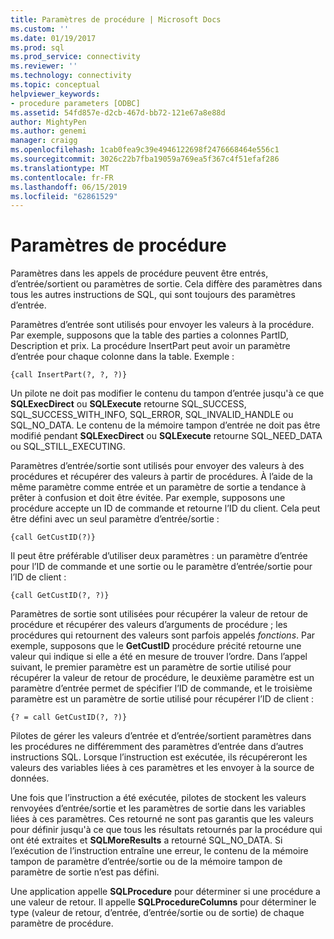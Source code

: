 ```yaml
---
title: Paramètres de procédure | Microsoft Docs
ms.custom: ''
ms.date: 01/19/2017
ms.prod: sql
ms.prod_service: connectivity
ms.reviewer: ''
ms.technology: connectivity
ms.topic: conceptual
helpviewer_keywords:
- procedure parameters [ODBC]
ms.assetid: 54fd857e-d2cb-467d-bb72-121e67a8e88d
author: MightyPen
ms.author: genemi
manager: craigg
ms.openlocfilehash: 1cab0fea9c39e4946122698f2476668464e556c1
ms.sourcegitcommit: 3026c22b7fba19059a769ea5f367c4f51efaf286
ms.translationtype: MT
ms.contentlocale: fr-FR
ms.lasthandoff: 06/15/2019
ms.locfileid: "62861529"
---
```

# <a name="procedure-parameters"></a>Paramètres de procédure
Paramètres dans les appels de procédure peuvent être entrés, d’entrée/sortient ou paramètres de sortie. Cela diffère des paramètres dans tous les autres instructions de SQL, qui sont toujours des paramètres d’entrée.  
  
 Paramètres d’entrée sont utilisés pour envoyer les valeurs à la procédure. Par exemple, supposons que la table des parties a colonnes PartID, Description et prix. La procédure InsertPart peut avoir un paramètre d’entrée pour chaque colonne dans la table. Exemple :  
  
```  
{call InsertPart(?, ?, ?)}  
```  
  
 Un pilote ne doit pas modifier le contenu du tampon d’entrée jusqu'à ce que **SQLExecDirect** ou **SQLExecute** retourne SQL_SUCCESS, SQL_SUCCESS_WITH_INFO, SQL_ERROR, SQL_INVALID_HANDLE ou SQL_NO_DATA. Le contenu de la mémoire tampon d’entrée ne doit pas être modifié pendant **SQLExecDirect** ou **SQLExecute** retourne SQL_NEED_DATA ou SQL_STILL_EXECUTING.  
  
 Paramètres d’entrée/sortie sont utilisés pour envoyer des valeurs à des procédures et récupérer des valeurs à partir de procédures. À l’aide de la même paramètre comme entrée et un paramètre de sortie a tendance à prêter à confusion et doit être évitée. Par exemple, supposons une procédure accepte un ID de commande et retourne l’ID du client. Cela peut être défini avec un seul paramètre d’entrée/sortie :  
  
```  
{call GetCustID(?)}  
```  
  
 Il peut être préférable d’utiliser deux paramètres : un paramètre d’entrée pour l’ID de commande et une sortie ou le paramètre d’entrée/sortie pour l’ID de client :  
  
```  
{call GetCustID(?, ?)}  
```  
  
 Paramètres de sortie sont utilisées pour récupérer la valeur de retour de procédure et récupérer des valeurs d’arguments de procédure ; les procédures qui retournent des valeurs sont parfois appelés *fonctions*. Par exemple, supposons que le **GetCustID** procédure précité retourne une valeur qui indique si elle a été en mesure de trouver l’ordre. Dans l’appel suivant, le premier paramètre est un paramètre de sortie utilisé pour récupérer la valeur de retour de procédure, le deuxième paramètre est un paramètre d’entrée permet de spécifier l’ID de commande, et le troisième paramètre est un paramètre de sortie utilisé pour récupérer l’ID de client :  
  
```  
{? = call GetCustID(?, ?)}  
```  
  
 Pilotes de gérer les valeurs d’entrée et d’entrée/sortient paramètres dans les procédures ne différemment des paramètres d’entrée dans d’autres instructions SQL. Lorsque l’instruction est exécutée, ils récupéreront les valeurs des variables liées à ces paramètres et les envoyer à la source de données.  
  
 Une fois que l’instruction a été exécutée, pilotes de stockent les valeurs renvoyées d’entrée/sortie et les paramètres de sortie dans les variables liées à ces paramètres. Ces retourné ne sont pas garantis que les valeurs pour définir jusqu'à ce que tous les résultats retournés par la procédure qui ont été extraites et **SQLMoreResults** a retourné SQL_NO_DATA. Si l’exécution de l’instruction entraîne une erreur, le contenu de la mémoire tampon de paramètre d’entrée/sortie ou de la mémoire tampon de paramètre de sortie n’est pas défini.  
  
 Une application appelle **SQLProcedure** pour déterminer si une procédure a une valeur de retour. Il appelle **SQLProcedureColumns** pour déterminer le type (valeur de retour, d’entrée, d’entrée/sortie ou de sortie) de chaque paramètre de procédure.
